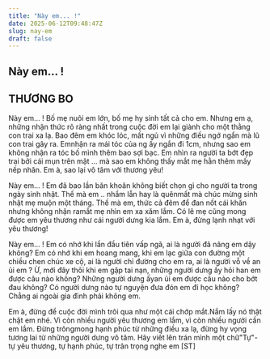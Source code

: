 ```yaml
---
title: "Này em... !"
date: 2025-06-12T09:48:47Z
slug: nay-em
draft: false
---
```


## Này em... !

## THƯƠNG BO

Này em... !
Bố mẹ nuôi em lớn, bố mẹ hy sinh tất cả cho em. Nhưng em ạ, những nhận thức rõ ràng nhất trong cuộc đời em lại giành cho một thằng con trai xa lạ. Bao đêm em khóc lóc, mất ngủ vì những điều ngớ ngẩn mà lũ con trai gây ra. Emnhận ra mái tóc của ng ấy ngắn đi 1cm, nhưng sao em không nhận ra tóc bố mình thêm bao sợi bạc. Em nhìn ra người ta bớt đẹp trai bởi cái mụn trên mặt ... mà sao em không thấy mắt mẹ hằn thêm mấy nếp nhăn. Em à, sao lại vô tâm với thương yêu!

Này em... !
Em đã bao lần băn khoăn không biết chọn gì cho người ta trong ngày sinh nhật. Thế mà em .. nhầm lẫn hay là quênmất mà chúc mừng sinh nhật mẹ muộn một tháng. Thế mà em, thức cả đêm để đan nốt cái khăn nhưng không nhận ramắt mẹ nhìn em xa xăm lắm. Có lẽ mẹ cũng mong được em yêu thương như cái người dưng kia lắm. Em à, đừng lạnh nhạt với yêu thương!

Này em... !
Em có nhớ khi lần đầu tiên vấp ngã, ai là người đã nâng em dậy không? Em có nhớ khi em hoang mang, khi em lạc giữa con đường một chiều chen chúc xe cộ, ai là người chỉ đường cho em ra, ai là người vỗ về an ủi em ? Ừ, mới đây thôi khi em gặp tai nạn, những người dưng ấy hỏi han em được câu nào không? Những người dưng ấyan ủi em được câu nào cho bớt đau không? Có người dưng nào tự nguyện đưa đón em đi học không? Chẳng ai ngoài gia đình phải không em.

Em à, đừng để cuộc đời mình trôi qua như một cái chớp mắt.Nắm lấy nó thật chặt em nhé. Vì còn nhiều người yêu thương em lắm, vì còn nhiều người cần em lắm. Đừng trôngmong hạnh phúc từ những điều xa lạ, đừng hy vọng tương lai từ những người dưng vô tâm.
Hãy viết lên trán mình một chữ"Tự"- tự yêu thương, tự hạnh phúc, tự trân trọng nghe em
[ST]​​